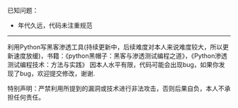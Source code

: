 已知问题：
- 年代久远，代码未注重规范
-------------------------------
利用Python写黑客渗透工具(持续更新中，后续难度对本人来说难度较大，所以更新速度放缓)，书籍：《python黑帽子：黑客与渗透测试编程之道》，《Python渗透测试编程技术：方法与实践》
因本人水平有限，代码可能会出现bug，如果你发现了bug，欢迎提交修改，谢谢.

特别声明：严禁利用所提到的漏洞或技术进行非法攻击，否则后果自负，本人不承担任何责任。
